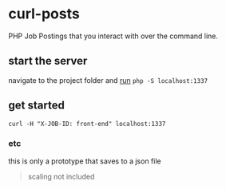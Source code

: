 # curl-posts
PHP Job Postings that you interact with over the command line.

## start the server
navigate to the project folder and [run](http://php.net/downloads.php) `php -S localhost:1337`

## get started
`curl -H "X-JOB-ID: front-end" localhost:1337`

### etc
this is only a prototype that saves to a json file

> scaling not included